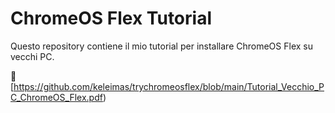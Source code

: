 # ChromeOS Flex Tutorial

Questo repository contiene il mio tutorial per installare ChromeOS Flex su vecchi PC.

📄 [https://github.com/keleimas/trychromeosflex/blob/main/Tutorial_Vecchio_PC_ChromeOS_Flex.pdf)

